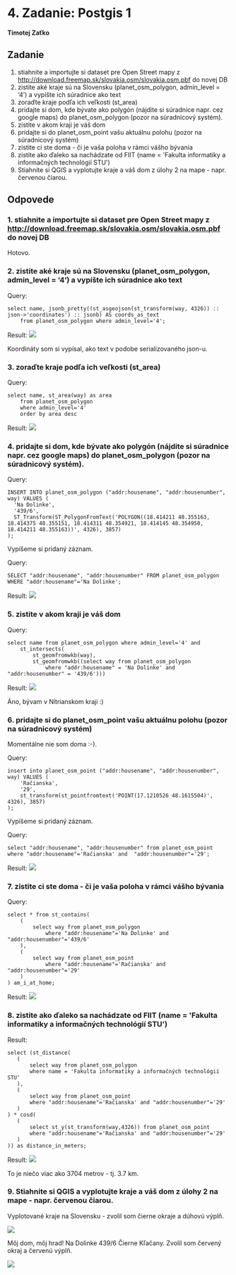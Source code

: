 # 4. Zadanie: Postgis 1

**Timotej Zaťko**

## Zadanie

1. stiahnite a importujte si dataset pre Open Street mapy z
http://download.freemap.sk/slovakia.osm/slovakia.osm.pbf do novej DB
2. zistite aké kraje sú na Slovensku (planet_osm_polygon, admin_level = ‘4’) a vypíšte
ich súradnice ako text
3. zoraďte kraje podľa ich veľkosti (st_area)
4. pridajte si dom, kde bývate ako polygón (nájdite si súradnice napr. cez google maps)
do planet_osm_polygon (pozor na súradnicový systém).
5. zistite v akom kraji je váš dom
6. pridajte si do planet_osm_point vašu aktuálnu polohu (pozor na súradnicový systém)
7. zistite ci ste doma - či je vaša poloha v rámci vášho bývania
8. zistite ako ďaleko sa nachádzate od FIIT (name = &#39;Fakulta informatiky a informačných
technológií STU&#39;)
9. Stiahnite si QGIS a vyplotujte kraje a váš dom z úlohy 2 na mape - napr. červenou
čiarou.

## Odpovede

### 1. stiahnite a importujte si dataset pre Open Street mapy z http://download.freemap.sk/slovakia.osm/slovakia.osm.pbf do novej DB

Hotovo.

### 2. zistite aké kraje sú na Slovensku (planet_osm_polygon, admin_level = ‘4’) a vypíšte ich súradnice ako text

Query:
```postgresql
select name, jsonb_pretty((st_asgeojson(st_transform(way, 4326)) :: json->'coordinates') :: jsonb) AS coords_as_text
    from planet_osm_polygon where admin_level='4';
``` 

Result:
![](./images/001.png)

Koordináty som si vypísal, ako text v podobe serializovaného json-u.

### 3. zoraďte kraje podľa ich veľkosti (st_area)

Query:
```postgresql
select name, st_area(way) as area
    from planet_osm_polygon 
    where admin_level='4'
    order by area desc
```

Result:
![](./images/002.png)

### 4. pridajte si dom, kde bývate ako polygón (nájdite si súradnice napr. cez google maps) do planet_osm_polygon (pozor na súradnicový systém).

Query:
```postgresql
INSERT INTO planet_osm_polygon ("addr:housename", "addr:housenumber", way) VALUES (
  'Na Dolinke',
  '439/6',
  ST_Transform(ST_PolygonFromText('POLYGON((18.414211 48.355163, 18.414375 48.355151, 18.414311 48.354921, 18.414145 48.354950, 18.414211 48.355163))', 4326), 3857)
);
```

Vypíšeme si pridaný záznam.

Query:
```postgresql
SELECT "addr:housename", "addr:housenumber" FROM planet_osm_polygon WHERE "addr:housename"='Na Dolinke';
```

Result:
![](./images/003.png)


### 5. zistite v akom kraji je váš dom

Query:
```postgresql
select name from planet_osm_polygon where admin_level='4' and
    st_intersects(
        st_geomfromwkb(way),
        st_geomfromwkb((select way from planet_osm_polygon 
            where "addr:housename" = 'Na Dolinke' and "addr:housenumber" = '439/6')))
```

Result:
![](./images/004.png)

Áno, bývam v Nitrianskom kraji :)

### 6. pridajte si do planet_osm_point vašu aktuálnu polohu (pozor na súradnicový systém)

Momentálne nie som doma :-).

Query:
```postgresql
insert into planet_osm_point ("addr:housename", "addr:housenumber", way) VALUES (
    'Račianska',
    '29',
    st_transform(st_pointfromtext('POINT(17.1210526 48.1615504)', 4326), 3857)
);
```

Vypíšeme si pridaný záznam.

Query:
```postgresql
select "addr:housename", "addr:housenumber" from planet_osm_point where "addr:housename"='Račianska' and  "addr:housenumber"='29';
```

Result:
![](./images/005.png)

### 7. zistite ci ste doma - či je vaša poloha v rámci vášho bývania

Query:
```postgresql
select * from st_contains(
    (
        select way from planet_osm_polygon
            where "addr:housename"='Na Dolinke' and "addr:housenumber"='439/6'
    ),
    (
        select way from planet_osm_point
            where "addr:housename"='Račianska' and "addr:housenumber"='29'
    )
) am_i_at_home;
```

Result:
![](./images/006.png)

### 8. zistite ako ďaleko sa nachádzate od FIIT (name = &#39;Fakulta informatiky a informačných technológií STU&#39;)

Result:
```postgresql
select (st_distance(
   (
       select way from planet_osm_polygon
       where name = 'Fakulta informatiky a informačných technológií STU'
   ),
   (
       select way from planet_osm_point
       where "addr:housename"='Račianska' and "addr:housenumber"='29'
   )
) * cosd(
   (
       select st_y(st_transform(way,4326)) from planet_osm_point
       where "addr:housename"='Račianska' and "addr:housenumber"='29'
   )
)) as distance_in_meters;
```

Result:
![](./images/007.png)

To je niečo viac ako 3704 metrov - tj. 3.7 km.

### 9. Stiahnite si QGIS a vyplotujte kraje a váš dom z úlohy 2 na mape - napr. červenou čiarou.

Vyplotované kraje na Slovensku - zvolil som čierne okraje a dúhovú výplň.

![](./images/008.png)

Môj dom, môj hrad! Na Dolinke 439/6 Čierne Kľačany. Zvolil som červený okraj a červenú výplň.

![](./images/009.png)